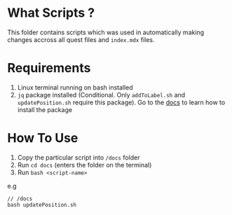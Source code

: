 # What Scripts ?

This folder contains scripts which was used in automatically making changes accross all quest files and `index.mdx` files.

# Requirements

1. Linux terminal running on bash installed
2. `jq` package installed (Conditional. Only `addToLabel.sh` and `updatePosition.sh` require this package). Go to the [docs](https://linuxhint.com/bash_jq_command/) to learn how to install the package

# How To Use

1. Copy the particular script into `/docs` folder
2. Run `cd docs` (enters the folder on the terminal)
3. Run `bash <script-name>`

e.g

```
// /docs
bash updatePosition.sh
```
